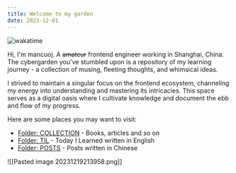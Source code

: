 ```yaml
---
title: Welcome to my garden
date: 2023-12-01
---
```


![wakatime](https://wakatime.com/badge/user/1f8863c0-b6d5-42bf-9121-9a13c0895e48.svg)

Hi, I'm mancuoj. A ~~amateur~~ frontend engineer working in Shanghai, China. The cybergarden you've stumbled upon is a repository of my learning journey - a collection of musing, fleeting thoughts, and whimsical ideas.

I strived to maintain a singular focus on the frontend ecosystem, channeling my energy into understanding and mastering its intricacies. This space serves as a digital oasis where I cultivate knowledge and document the ebb and flow of my progress.

Here are some places you may want to visit:

- [Folder: COLLECTION](https://garden.mancuoj.me/collection/) - Books, articles and so on
- [Folder: TIL](https://garden.mancuoj.me/TIL/) - Today I Learned written in English
- [Folder: POSTS](https://garden.mancuoj.me/posts/) - Posts written in Chinese

![[Pasted image 20231219213958.png]]



